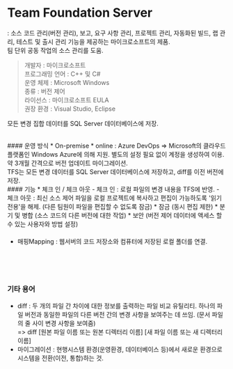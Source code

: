 Team Foundation Server
=======================

: 소스 코드 관리(버전 관리), 보고, 요구 사항 관리, 프로젝트 관리, 자동화된 빌드, 랩 관리, 테스트 및 출시 관리 기능을 제공하는 마이크로소프트의 제품. <br/>
팀 단위 공동 작업의 소스 관리를 도움.

> 개발자 : 마이크로소프트<br/>
프로그래밍 언어 : C++ 및 C#<br/>
운영 체제 : Microsoft Windows<br/>
종류 : 버전 제어<br/>
라이선스 : 마이크로소프트 EULA<br/>
권장 환경 : Visual Studio, Eclipse

모든 변경 집합 데이터를 SQL Server 데이터베이스에 저장.

<br/>
#### 운영 방식
* On-premise
* online : Azure DevOps => Microsoft의 클라우드 플랫폼인 Windows Azure에 의해 지원. 별도의 설정 필요 없이 계정을 생성하여 이용.
약 3개월 간격으로 버전 업데이트 마이그레이션.
<br/>
TFS는 모든 변경 데이터를 SQL Server 데이터베이스에 저장하고, diff를 이전 버전에 저장.

<br/>
#### 기능
* 체크 인 / 체크 아웃
  - 체크 인 : 로컬 파일의 변경 내용을 TFS에 반영.
  - 체크 아웃 : 최신 소스 제어 파일을 로컬 프로젝트에 복사하고 편집이 가능하도록 '읽기 전용'을 해제. (다른 팀원이 파일을 편집할 수 없도록 잠금)
* 잠금 (동시 편집 제한)
* 분기 및 병합 (소스 코드의 다른 버전에 대한 작업)
* 보안 (버전 제어 데이터에 액세스 할 수 있는 사용자와 방법 설정)

####
* 매핑Mapping : 웹서버의 코드 저장소와 컴퓨터에 저장된 로컬 폴더를 연결.



<br/><br/><br/>
### 기타 용어
* diff : 두 개의 파일 간 차이에 대한 정보를 출력하는 파일 비교 유틸리티. 하나의 파일 버전과 동일한 파일의 다른 버전 간의 변경 사항을 보여주는 데 쓰임. (문서 파일의 줄 사이 변경 사항을 보여줌) <br/>
  => diff [원본 파일 이름 또는 원본 디렉터리 이름] [새 파일 이름 또는 새 디렉터리 이름]
* 마이그레이션 : 현행시스템 환경(운영환경, 데이터베이스 등)에서 새로운 환경으로 시스템을 전환(이전, 통합)하는 것.
